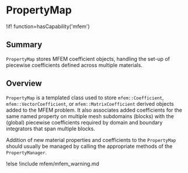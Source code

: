 # PropertyMap

!if! function=hasCapability('mfem')

## Summary

`PropertyMap` stores MFEM coefficient objects, handling the set-up of piecewise coefficients defined
across multiple materials.

## Overview

`PropertyMap` is a templated class used to store `mfem::Coefficient`, `mfem::VectorCoefficient`, or
`mfem::MatrixCoefficient` derived objects added to the MFEM problem. It also associates added
coefficients for the same named property on multiple mesh subdomains (blocks) with the (global)
piecewise coefficients required by domain and boundary integrators that span multiple blocks.

Addition of new material properties and coefficients to the `PropertyMap` should usually be managed
by calling the appropriate methods of the `PropertyManager`.


!else
!include mfem/mfem_warning.md
